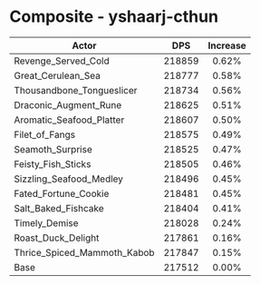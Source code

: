 # Composite - yshaarj-cthun
| Actor | DPS | Increase |
|---|:---:|:---:|
|Revenge_Served_Cold|218859|0.62%|
|Great_Cerulean_Sea|218777|0.58%|
|Thousandbone_Tongueslicer|218734|0.56%|
|Draconic_Augment_Rune|218625|0.51%|
|Aromatic_Seafood_Platter|218607|0.50%|
|Filet_of_Fangs|218575|0.49%|
|Seamoth_Surprise|218525|0.47%|
|Feisty_Fish_Sticks|218505|0.46%|
|Sizzling_Seafood_Medley|218496|0.45%|
|Fated_Fortune_Cookie|218481|0.45%|
|Salt_Baked_Fishcake|218404|0.41%|
|Timely_Demise|218028|0.24%|
|Roast_Duck_Delight|217861|0.16%|
|Thrice_Spiced_Mammoth_Kabob|217847|0.15%|
|Base|217512|0.00%|

